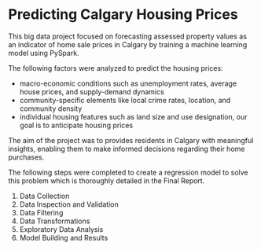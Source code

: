 # Predicting Calgary Housing Prices 

This big data project focused on forecasting assessed property values as an indicator of home sale prices in Calgary by training a machine learning model using PySpark. 

The following factors were analyzed to predict the housing prices: 
  - macro-economic conditions such as unemployment rates, average house prices, and supply-demand dynamics
  - community-specific elements like local crime rates, location, and community density
  - individual housing features such as land size and use designation, our goal is to anticipate housing prices 

The aim of the project was to provides residents in Calgary with meaningful insights, enabling them to make informed decisions regarding their home purchases.

The following steps were completed to create a regression model to solve this problem which is thoroughly detailed in the Final Report. 

  1. Data Collection
  2. Data Inspection and Validation
  3. Data Filtering
  4. Data Transformations
  5. Exploratory Data Analysis
  6. Model Building and Results
